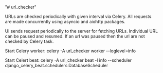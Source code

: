 "# url_checker" 

URLs are checked periodically with given interval via Celery.
All requests are made concurrently using asyncio and aiohttp packages.

UI sends request periodically to the server for fetching URLs.
Individual URL can be paused and resumed. If an url was paused then the url are not checked by Celery task.


Start Celery worker:
celery -A url_checker worker --loglevel=info

Start Celert beat:
celery -A url_checker beat -l info --scheduler django_celery_beat.schedulers:DatabaseScheduler
